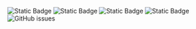 ![Static Badge](https://img.shields.io/badge/blacklists-61-000000) ![Static Badge](https://img.shields.io/badge/blacklisted-3010811-cc0000) ![Static Badge](https://img.shields.io/badge/whitelisted-2254-00CC00) ![Static Badge](https://img.shields.io/badge/streaming_blacklist-28107-000000) ![GitHub issues](https://img.shields.io/github/issues/fabriziosalmi/blacklists)
